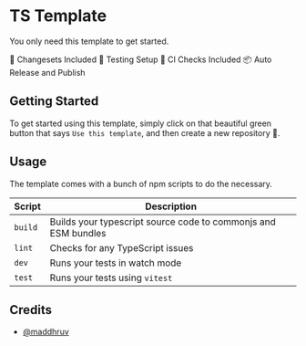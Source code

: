 # TS Template

You only need this template to get started.

🦋 Changesets Included
🧪 Testing Setup
🤖 CI Checks Included
📦 Auto Release and Publish

## Getting Started

To get started using this template, simply click on that beautiful green button that says `Use this template`, and then create a new repository 🥑.

## Usage

The template comes with a bunch of npm scripts to do the necessary.

| Script | Description |
| --- | --- |
| `build` | Builds your typescript source code to commonjs and ESM bundles |
| `lint` | Checks for any TypeScript issues |
| `dev` | Runs your tests in watch mode |
| `test` | Runs your tests using `vitest` |

## Credits

- [@maddhruv](https://maddhruv.dev?ref=ts-template)
